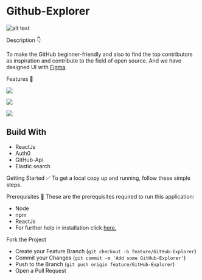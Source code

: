 # Github-Explorer
![alt text](https://cdn.discordapp.com/attachments/845649342793908226/846768296832925746/image.jpg)

Description 👇

To make the GitHub beginner-friendly and also to find the top contributors as inspiration and contribute to the field of open source. And we have designed UI with [Figma](https://www.figma.com/file/YXtnw5AEOB5s9IrXLFnUzL/squad?node-id=0%3A1/).

Features 🔎

![](https://cdn.discordapp.com/attachments/845649342793908226/846768211868254218/Screenshot_210.png)


![](https://cdn.discordapp.com/attachments/845649342793908226/846768216751865906/dashboard.JPG)


![](https://cdn.discordapp.com/attachments/845649342793908226/846768213752020992/error.JPG)

## Build With

- ReactJs
- Auth0
- GitHub-Api
- Elastic search

Getting Started ✅
To get a local copy up and running, follow these simple steps.

Prerequisites 📖
These are the prerequisites required to run this application:

- Node
- npm
- ReactJs
- For further help in installation click [here.](Github-Explorer/github-explorer/README.md)

Fork the Project
- Create your Feature Branch (```git checkout -b feature/GitHub-Explorer```)
- Commit your Changes (```git commit -m 'Add some GitHub-Explorer'```)
- Push to the Branch (```git push origin feature/GitHub-Explorer```)
- Open a Pull Request


